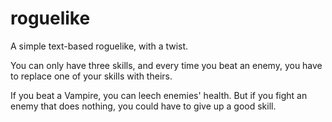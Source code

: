# roguelike

A simple text-based roguelike, with a twist.

You can only have three skills, and every time you beat an enemy, you have to replace one of your skills with theirs.

If you beat a Vampire, you can leech enemies' health. But if you fight an enemy that does nothing, you could have to give up a good skill.

